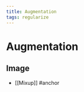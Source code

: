 ```yaml
---
title: Augmentation
tags: regularize
---
```


# Augmentation

## Image
- [[Mixup]]
#anchor


























































































